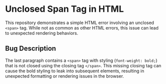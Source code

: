 # Unclosed Span Tag in HTML

This repository demonstrates a simple HTML error involving an unclosed `<span>` tag. While not as common as other HTML errors, this issue can lead to unexpected rendering behaviors.

## Bug Description
The last paragraph contains a `<span>` tag with styling (`font-weight: bold;`) that is not closed using the closing tag `</span>`. This missing closing tag can cause the bold styling to leak into subsequent elements, resulting in unexpected formatting or rendering issues in the browser.